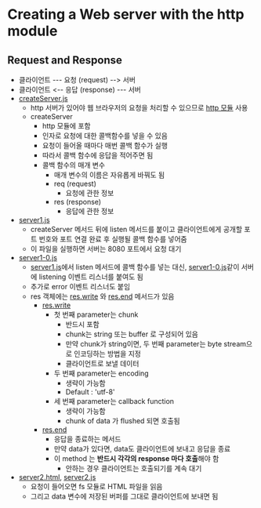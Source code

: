 # Creating a Web server with the http module

## Request and Response
- 클라이언트 --- 요청 (request)  --> 서버
- 클라이언트 <-- 응답 (response) --- 서버
- [createServer.js](./4.1/createServer.js)
  - http 서버가 있어야 웹 브라우저의 요청을 처리할 수 있으므로 [http 모듈](https://nodejs.org/api/http.html) 사용
  - createServer
    - http 모듈에 포함
    - 인자로 요청에 대한 콜백함수를 넣을 수 있음
    - 요청이 들어올 때마다 매번 콜백 함수가 실행
    - 따라서 콜백 함수에 응답을 적어주면 됨
    - 콜백 함수의 매개 변수
      - 매개 변수의 이름은 자유롭게 바꿔도 됨
      - req (request)
        - 요청에 관한 정보
      - res (response)
        - 응답에 관한 정보
- [server1.js](./4.1/server1.js)
  - createServer 메서드 뒤에 listen 메서드를 붙이고 클라이언트에게 공개할 포트 번호와 포트 연결 완료 후 실행될 콜백 함수를 넣어줌
  - 이 파일을 실행하면 서버는 8080 포트에서 요청 대기
- [server1-0.js](./4.1/server1-0.js)
  - [server1.js](./4.1/server1.js)에서 listen 메서드에 콜백 함수를 넣는 대신, [server1-0.js](./4.1/server1-0.js)같이 서버에 listening 이벤트 리스너를 붙여도 됨
  - 추가로 error 이벤트 리스너도 붙임
  - res 객체에는 [res.write](https://nodejs.org/api/http.html#http_response_write_chunk_encoding_callback) 와 [res.end](https://nodejs.org/api/http.html#http_response_end_data_encoding_callback) 메서드가 있음
    - [res.write](https://nodejs.org/api/http.html#http_response_write_chunk_encoding_callback)
      - 첫 번째 parameter는 chunk
        - 반드시 포함
        - chunk는 string 또는 buffer 로 구성되어 있음
        - 만약 chunk가 string이면, 두 번째 parameter는 byte stream으로 인코딩하는 방법을 지정
        - 클라이언트로 보낼 데이터
      - 두 번째 parameter는 encoding
        - 생략이 가능함
        - Default : 'utf-8'
      - 세 번째 parameter는 callback function
        - 생략이 가능함
        - chunk of data 가 flushed 되면 호출됨
    - [res.end](https://nodejs.org/api/http.html#http_response_end_data_encoding_callback)
      - 응답을 종료하는 메서드
      - 만약 data가 있다면, data도 클라이언트에 보내고 응답을 종료
      - 이 method 는 **반드시 각각의 response 마다 호출**해야 함
        - 안하는 경우 클라이언트는 호출되기를 계속 대기
- [server2.html](./4.1/server2.html), [server2.js](./4.1/server2.js)
  - 요청이 들어오면 fs 모듈로 HTML 파일을 읽음
  - 그리고 data 변수에 저장된 버퍼를 그대로 클라이언트에 보내면 됨